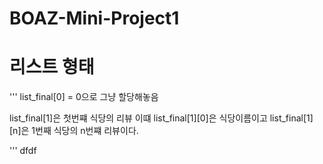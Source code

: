 # BOAZ-Mini-Project1

# 리스트 형태
'''
list_final[0] = 0으로 그냥 할당해놓음

list_final[1]은 첫번쨰 식당의 리뷰
이떄 list_final[1][0]은 식당이름이고 list_final[1][n]은 1번째 식당의 n번쨰 리뷰이다.

'''
dfdf

